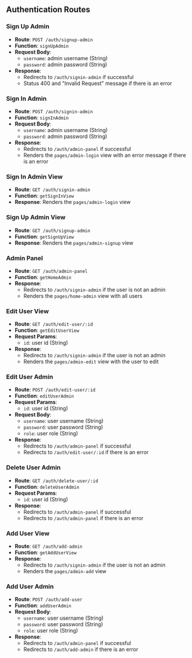 ## Authentication Routes

### Sign Up Admin

- **Route**: `POST /auth/signup-admin`
- **Function**: `signUpAdmin`
- **Request Body**:
  - `username`: admin username (String)
  - `password`: admin password (String)
- **Response**:
  - Redirects to `/auth/signin-admin` if successful
  - Status 400 and "Invalid Request" message if there is an error

### Sign In Admin

- **Route**: `POST /auth/signin-admin`
- **Function**: `signInAdmin`
- **Request Body**:
  - `username`: admin username (String)
  - `password`: admin password (String)
- **Response**:
  - Redirects to `/auth/admin-panel` if successful
  - Renders the `pages/admin-login` view with an error message if there is an error

### Sign In Admin View

- **Route**: `GET /auth/signin-admin`
- **Function**: `getSignInView`
- **Response**: Renders the `pages/admin-login` view

### Sign Up Admin View

- **Route**: `GET /auth/signup-admin`
- **Function**: `getSignUpView`
- **Response**: Renders the `pages/admin-signup` view

### Admin Panel

- **Route**: `GET /auth/admin-panel`
- **Function**: `getHomeAdmin`
- **Response**:
  - Redirects to `/auth/signin-admin` if the user is not an admin
  - Renders the `pages/home-admin` view with all users

### Edit User View

- **Route**: `GET /auth/edit-user/:id`
- **Function**: `getEditUserView`
- **Request Params**:
  - `id`: user id (String)
- **Response**:
  - Redirects to `/auth/signin-admin` if the user is not an admin
  - Renders the `pages/admin-edit` view with the user to edit

### Edit User Admin

- **Route**: `POST /auth/edit-user/:id`
- **Function**: `editUserAdmin`
- **Request Params**:
  - `id`: user id (String)
- **Request Body**:
  - `username`: user username (String)
  - `password`: user password (String)
  - `role`: user role (String)
- **Response**:
  - Redirects to `/auth/admin-panel` if successful
  - Redirects to `/auth/edit-user/:id` if there is an error

### Delete User Admin

- **Route**: `GET /auth/delete-user/:id`
- **Function**: `deleteUserAdmin`
- **Request Params**:
  - `id`: user id (String)
- **Response**:
  - Redirects to `/auth/admin-panel` if successful
  - Redirects to `/auth/admin-panel` if there is an error

### Add User View

- **Route**: `GET /auth/add-admin`
- **Function**: `getAddUserView`
- **Response**:
  - Redirects to `/auth/signin-admin` if the user is not an admin
  - Renders the `pages/admin-add` view

### Add User Admin

- **Route**: `POST /auth/add-user`
- **Function**: `addUserAdmin`
- **Request Body**:
  - `username`: user username (String)
  - `password`: user password (String)
  - `role`: user role (String)
- **Response**:
  - Redirects to `/auth/admin-panel` if successful
  - Redirects to `/auth/add-admin` if there is an error
